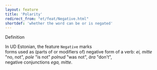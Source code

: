 ```yaml
---
layout: feature
title: 'Polarity'
redirect_from: "et/feat/Negative.html"
shortdef: 'whether the word can be or is negated'
---
```


Definition


In UD Estonian, the feature <code>Negative</code> marks<br/>
forms used as (parts of or modifiers of) negative form of a verb: <i>ei, mitte</i> "no, not", <i>pole</i> "is not" <i>polnud</i> "was not", <i>ära</i> "don't",<br/>
negative conjunctions <i>ega, mitte</i>.
<!-- Interlanguage links updated Út zář 29 20:23:11 CEST 2020 -->
